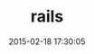 ---
layout: post
title:  "rails"
repo:   "rails/rails"
date:   2015-02-18 17:30:05
gemurl: http://www.rubyonrails.org
---